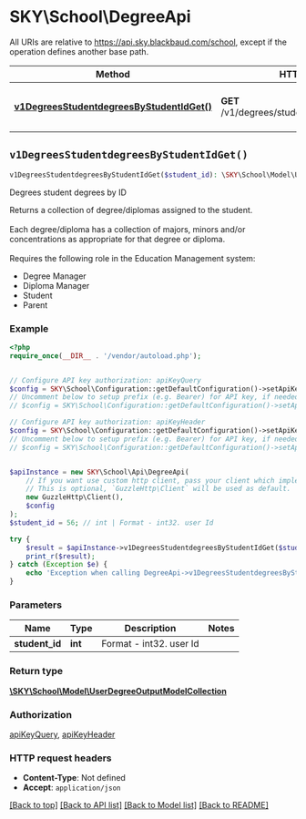 # SKY\School\DegreeApi

All URIs are relative to https://api.sky.blackbaud.com/school, except if the operation defines another base path.

| Method | HTTP request | Description |
| ------------- | ------------- | ------------- |
| [**v1DegreesStudentdegreesByStudentIdGet()**](DegreeApi.md#v1DegreesStudentdegreesByStudentIdGet) | **GET** /v1/degrees/studentdegrees/{student_id} | Degrees student degrees by ID |


## `v1DegreesStudentdegreesByStudentIdGet()`

```php
v1DegreesStudentdegreesByStudentIdGet($student_id): \SKY\School\Model\UserDegreeOutputModelCollection
```

Degrees student degrees by ID

Returns a collection of degree/diplomas assigned to the student.<br></br>  Each degree/diploma has a collection of majors, minors and/or concentrations as appropriate for that degree or diploma.<br></br>  Requires the following role in the Education Management system:  <ul><li>Degree Manager</li><li>Diploma Manager</li><li>Student</li><li>Parent</li></ul>

### Example

```php
<?php
require_once(__DIR__ . '/vendor/autoload.php');


// Configure API key authorization: apiKeyQuery
$config = SKY\School\Configuration::getDefaultConfiguration()->setApiKey('subscription-key', 'YOUR_API_KEY');
// Uncomment below to setup prefix (e.g. Bearer) for API key, if needed
// $config = SKY\School\Configuration::getDefaultConfiguration()->setApiKeyPrefix('subscription-key', 'Bearer');

// Configure API key authorization: apiKeyHeader
$config = SKY\School\Configuration::getDefaultConfiguration()->setApiKey('Bb-Api-Subscription-Key', 'YOUR_API_KEY');
// Uncomment below to setup prefix (e.g. Bearer) for API key, if needed
// $config = SKY\School\Configuration::getDefaultConfiguration()->setApiKeyPrefix('Bb-Api-Subscription-Key', 'Bearer');


$apiInstance = new SKY\School\Api\DegreeApi(
    // If you want use custom http client, pass your client which implements `GuzzleHttp\ClientInterface`.
    // This is optional, `GuzzleHttp\Client` will be used as default.
    new GuzzleHttp\Client(),
    $config
);
$student_id = 56; // int | Format - int32. user Id

try {
    $result = $apiInstance->v1DegreesStudentdegreesByStudentIdGet($student_id);
    print_r($result);
} catch (Exception $e) {
    echo 'Exception when calling DegreeApi->v1DegreesStudentdegreesByStudentIdGet: ', $e->getMessage(), PHP_EOL;
}
```

### Parameters

| Name | Type | Description  | Notes |
| ------------- | ------------- | ------------- | ------------- |
| **student_id** | **int**| Format - int32. user Id | |

### Return type

[**\SKY\School\Model\UserDegreeOutputModelCollection**](../Model/UserDegreeOutputModelCollection.md)

### Authorization

[apiKeyQuery](../../README.md#apiKeyQuery), [apiKeyHeader](../../README.md#apiKeyHeader)

### HTTP request headers

- **Content-Type**: Not defined
- **Accept**: `application/json`

[[Back to top]](#) [[Back to API list]](../../README.md#endpoints)
[[Back to Model list]](../../README.md#models)
[[Back to README]](../../README.md)

